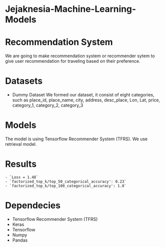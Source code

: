 # Jejaknesia-Machine-Learning-Models

# Recommendation System
We are going to make recommendation system or recommender sytem to give user recommendation for traveling based on their preference.

# Datasets
- Dummy Dataset
  We formed our dataset, it consist of eight categories, such as place_id, place_name, city, address, desc_place, Lon, Lat, price, category_1, category_2, category_3

# Models
The model is using Tensorflow Recommender System (TFRS). We use retrieval model.

# Results
    - `Loss = 1.48`
    - `factorized_top_k/top_50_categorical_accuracy': 0.23`
    - `factorized_top_k/top_100_categorical_accuracy': 1.0`

# Dependecies
- Tensorflow Recommender System (TFRS)
- Keras
- Tensorflow
- Numpy
- Pandas
